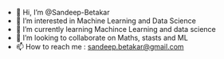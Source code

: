 - 👋 Hi, I’m @Sandeep-Betakar
- 👀 I’m interested in Machine Learning and Data Science
- 🌱 I’m currently learning Machince Learning and data science
- 💞️ I’m looking to collaborate on Maths, stasts and ML
- 📫 How to reach me : sandeep.betakar@gmail.com

<!---
Sandeep-Betakar/Sandeep-Betakar is a ✨ special ✨ repository because its `README.md` (this file) appears on your GitHub profile.
You can click the Preview link to take a look at your changes.
--->
